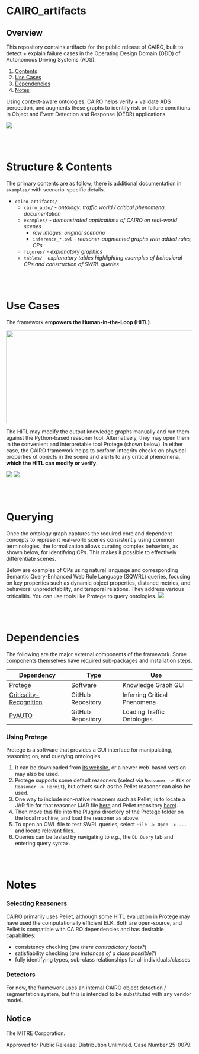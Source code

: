 # CAIRO_artifacts


## Overview

This repository contains artifacts for the public release of CAIRO, built to detect + explain failure cases in the Operating Design Domain (ODD) of Autonomous Driving Systems (ADS). 

1. [Contents](#structure)
2. [Use Cases](#usecase)
3. [Dependencies](#dependencies)
4. [Notes](#design)

Using context-aware ontologies, CAIRO helps verify + validate ADS perception, and augments these graphs to identify risk or failure conditions in Object and Event Detection and Response (OEDR) applications.

<img src="Figures/revised_hmt_diagram.png">

<br/><br/>  
# Structure & Contents <a name="structure"></a>
The primary contents are as follow; there is additional documentation in `examples/` with scenario-specific details.

- `cairo-artifacts/` 
    - `cairo_auto/` - *ontology: traffic world / critical phenomena, documentation*
    - `examples/` - *demonstrated applications of CAIRO on real-world scenes*
        - *raw images: original scenario*
        - `inference_*.owl` - *reasoner-augmented graphs with added rules, CPs*
    - `figures/` - *explanatory graphics*
    - `tables/` - *explanatory tables highlighting examples of behavioral CPs and construction of SWRL queries*

<br/><br/>
# Use Cases <a name="usecase"></a>
The framework __empowers the Human-in-the-Loop (HITL)__.  

<img src="Figures/problem-spec.png" width=600 height=250>

The HITL may modify the output knowledge graphs manually and run them against the Python-based reasoner tool. Alternatively, they may open them in the convenient and interpretable tool Protege (shown below). In either case, the CAIRO framework helps to perform integrity checks on physical properties of objects in the scene and alerts to any critical phenomena, __which the HITL can modify or verify__.

<img src="Figures/hil-open-inferences.png">
<img src="Figures/hil-query.png">


<br/><br/>
# Querying <a name="querying"></a>
Once the ontology graph captures the required core and dependent concepts to represent real-world scenes consistently using common terminologies, the formalization allows curating complex behaviors, as shown below, for identifying CPs. This makes it possible to effectively differentiate scenes.

Below are examples of CPs using natural language and corresponding Semantic Query-Enhanced Web Rule Language (SQWRL) queries, focusing on key properties such as dynamic object properties, distance metrics, and behavioral unpredictability, and temporal relations. They address various criticalitis. You can use tools like Protege to query ontologies.
<img src="tables/Behavioral_CP_examples.png">




<br/><br/>
# Dependencies <a name="dependencies"></a>

The following are the major external components of the framework. Some components themselves have required sub-packages and installation steps.

| Dependency | Type | Use |
| ---------- | ---- | --- |
| [Protege](https://protege.stanford.edu/download/protege/4.3/installanywhere/Web_Installers/) | Software | Knowledge Graph GUI |
| [Criticality-Recognition](https://github.com/lu-w/criticality-recognition) | GitHub Repository | Inferring Critical Phenomena | 
| [PyAUTO](https://github.com/lu-w/pyauto/tree/main) | GitHub Repository | Loading Traffic Ontologies |

###  Using Protege

Protege is a software that provides a GUI interface for manipulating, reasoning on, and querying ontologies. 

1. It can be downloaded from [its website](https://protege.stanford.edu/), or a newer web-based version may also be used. 
2. Protege supports some default reasoners (select via `Reasoner -> ELK` or `Reasoner -> HermiT`), but others such as the Pellet reasoner can also be used. 
3. One way to include non-native reasoners such as Pellet, is to locate a JAR file for that reasoner (JAR file [here](https://github.com/Complexible/pellet/raw/master/protege/plugin/com.clarkparsia.protege.plugin.pellet.jar) and Pellet repository [here](https://github.com/stardog-union/pellet)).
4. Then move this file into the Plugins directory of the Protege folder on the local machine, and load the reasoner as above.
5. To open an OWL file to test SWRL queries, select `File -> Open -> ...` and locate relevant files.
6. Queries can be tested by navigating to _e.g._, the `DL Query` tab and entering query syntax.

<br/><br/>
# Notes <a name="design"></a>

### Selecting Reasoners 

CAIRO primarily uses Pellet, although some HITL evaluation in Protege may have used the computationally efficient ELK. Both are open-source, and Pellet is compatible with CAIRO dependencies and has desirable capabilities:
- consistency checking (*are there contradictory facts?*)
- satisfiability checking (*are instances of a class possible?*)
- fully identifying types, sub-class relationships for all individuals/classes

### Detectors

For now, the framework uses an internal CAIRO object detection / segmentation system, but this is intended to be substituted with any vendor model. 


## Notice

The MITRE Corporation.

Approved for Public Release; Distribution Unlimited. Case Number 25-0079.
